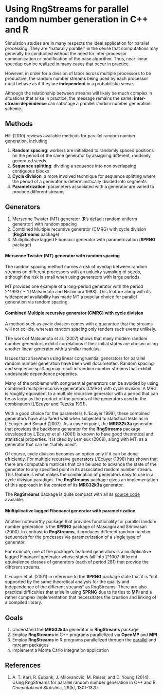 # Using RngStreams for parallel random number generation in C++ and R

Simulation studies are in many respects the ideal application for parallel processing.
They are “naturally parallel” in the sense that computations may generally be conducted
without the need for inter-processor communication or modification of the base algorithm. 
Thus, near linear speedup can be realized in many cases that occur in practice.

However, in order for a division of labor across multiple processors to be productive, 
the random number streams being used by each processor must behave as if they are **independent** in a probabilistic sense.

Although the relationship between streams will likely be much complex in situations that arise in practice, 
the message remains the same: **inter-stream dependence** can sabotage a parallel random number generation scheme.

## Methods

Hill (2010) reviews available methods for parallel random number generation, including

1. **Random spacing**: workers are initialized to randomly spaced positions on the period of the same generator by assigning different, randomly generated seeds
2. **Sequence splitting**: dividing a sequence into non overlapping contiguous blocks
3. **Cycle division**: a more involved technique for sequence splitting where the period of a generator is deterministically divided into segments
4. **Parametrization**: parameters associated with a generator are varied to produce different streams

## Generators

1. Mersenne Twister (MT) generator (**R**’s default random uniform generator) with random spacing
2. Combined Multiple recursive generator (CMRG) with cycle division (**RngStreams** package) 
3. Multiplicative lagged Fibonacci generator with parametrization (**SPRNG** package)

#### Mersenne Twister (MT) generator with random spacing 
The random spacing method carries a risk of overlap between random streams on different processors with
an unlucky sampling of seeds, although the risk is small when using generators with large periods.

MT provides one example of a long-period generator with the period 2^19937 − 1 (Matsumoto and Nishimura 1998). 
This feature along with its widespread availability has made MT a popular choice for parallel generation via random spacing.

#### Combined Multiple recursive generator (CMRG) with cycle division
A method such as cycle division comes with a guarantee that the streams will not collide, 
whereas random spacing only renders such events unlikely.

The work of Matsumoto et al. (2007) shows that many modern random number generators exhibit correlations if their initial states are chosen using another linear generator with a similar modulus. 

Issues that arisewhen using linear congruential generators for parallel random number
generation have been well documented. Random spacing and sequence splitting
may result in random number streams that exhibit undesirable dependence properties.

Many of the problems with congruential generators can be avoided by using combined
multiple recursive generators (CMRG) with cycle division. 
A MRG is roughly equivalent to a multiple recursive generator with a period that can be as large as the
product of the periods of the generators used in the combination (L’Ecuyer and Tezuka 1991).

With a good choice for the parameters (L’Ecuyer 1999), these combined generators have also
fared well when subjected to statistical tests as in L’Ecuyer and Simard (2007). 
As a case in point, the **MRG32k3a** generator that provides the backbone generator for the
**RngStreams** package developed by L’Ecuyer et al. (2001) is known to have good
theoretical and statistical properties. It is cited by Lemieux (2009), along with MT, as
a generator that can be “safely used”.

Of course, cycle division becomes an option only if it can be done efficiently. For
multiple recursive generators L’Ecuyer (1990) has shown that there are computable
matrices that can be used to advance the state of the generator to any specified point
in its associated random number stream. This feature is what makes the combination
of generators easy to use in a cycle division paradigm. The **RngStreams** package
gives an implementation of this approach in the context of its **MRG32k3a** generator.

The **RngStreams** package is quite compact with all its [source code](http://www.iro.umontreal.ca/~lecuyer/myftp/streams00/) available.

#### Multiplicative lagged Fibonacci generator with parametrization

Another noteworthy package that provides functionality for parallel random number
generation is the **SPRNG** package of Mascagni and Srinivasan (2000). In contrast to
**RngStreams**, it produces different random number sequences for the processes
via parametrization of a single type of generator.

For example, one of the package’s
featured generators is a multiplicative lagged Fibonacci generator whose states fall into 2^1007 different equivalence classes of generators (each of period 281) that provide
the different streams.

L’Ecuyer et al. (2001) in reference to the **SPRNG** package
state that it is “not supported by the same theoretical analysis for the quality and
independence of the different streams” as RngStreams. There are also practical
difficulties that arise in using **SPRNG** due to its ties to **MPI** and a rather complex
implementation that necessitates the creation and linking of a compiled library.

## Goals

1. Understand the **MRG32k3a** generator in **RngStreams** package 
2. Employ **RngStreams** in C++ programs parallelized via **OpenMP** and **MPI**
3. Employ **RngStreams** in R programs parallelized through the [parallel](https://stat.ethz.ch/R-manual/R-devel/library/parallel/doc/parallel.pdf) and 
[rstream](https://cran.r-project.org/web/packages/rstream/rstream.pdf) packages
4. Implement a Monte Carlo integration application

## References

1. A. T. Karl, R. Eubank, J. Milovanovic, M. Reiser, and D. Young (2014). Using RngStreams for parallel random number
generation in C++ and R. *Computational Statistics*, 29(5), 1301-1320.
